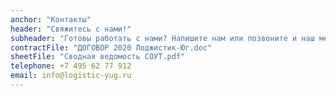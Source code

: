 ```yaml
---
anchor: "Контакты"
header: "Свяжитесь с нами!"
subheader: "Готовы работать с нами? Напишите нам или позвоните и наш менеджер свяжется с Вами в ближайшее время!"
contractFile: "ДОГОВОР 2020 Лоджистик-Юг.doc"
sheetFile: "Сводная ведомость СОУТ.pdf"
telephone: +7 495 62 77 912
email: info@logistic-yug.ru
---
```

